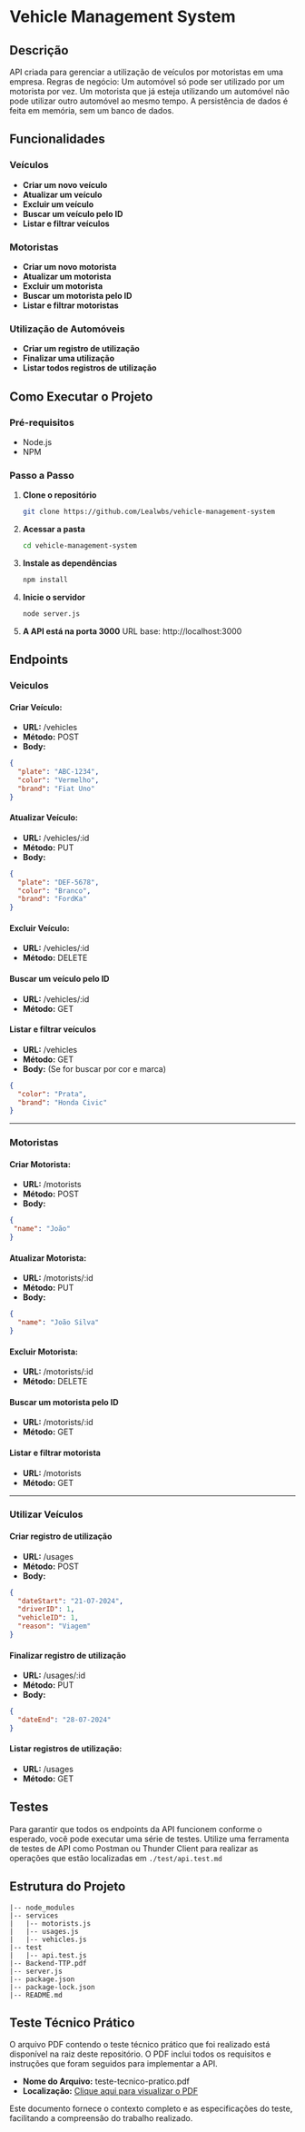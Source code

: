 # Vehicle Management System 

## Descrição
API criada para gerenciar a utilização de veículos por motoristas em uma empresa.
Regras de negócio: Um automóvel só pode ser utilizado por um motorista por vez. 
Um motorista que já esteja utilizando um automóvel não pode utilizar outro automóvel ao mesmo tempo.
A persistência de dados é feita em memória, sem um banco de dados.

## Funcionalidades
### Veículos
- **Criar um novo veículo**
- **Atualizar um veículo**
- **Excluir um veículo**
- **Buscar um veículo pelo ID**
- **Listar e filtrar veículos**

### Motoristas
- **Criar um novo motorista**
- **Atualizar um motorista**
- **Excluir um motorista**
- **Buscar um motorista pelo ID**
- **Listar e filtrar motoristas**

### Utilização de Automóveis
- **Criar um registro de utilização**
- **Finalizar uma utilização**
- **Listar todos registros de utilização**

## Como Executar o Projeto

### Pré-requisitos
- Node.js
- NPM

### Passo a Passo

1. **Clone o repositório**
   ```bash
   git clone https://github.com/Lealwbs/vehicle-management-system
   ```

2. **Acessar a pasta**
   ```bash
   cd vehicle-management-system
   ```

3. **Instale as dependências**
   ```bash
   npm install
   ```

4. **Inicie o servidor**
   ```bash
   node server.js
   ```
   
5. **A API está na porta 3000**
URL base: http://localhost:3000

## Endpoints
### Veiculos

#### **Criar Veículo:**
- **URL:** /vehicles 
- **Método:** POST
- **Body:**
```json
{
  "plate": "ABC-1234",
  "color": "Vermelho",
  "brand": "Fiat Uno"
}
```

#### **Atualizar Veículo:**
- **URL:** /vehicles/:id
- **Método:** PUT
- **Body:**
```json
{
  "plate": "DEF-5678",
  "color": "Branco",
  "brand": "FordKa"
}
```

#### **Excluir Veículo:**
- **URL:** /vehicles/:id
- **Método:** DELETE

#### **Buscar um veículo pelo ID**
- **URL:** /vehicles/:id
- **Método:** GET

#### **Listar e filtrar veículos**
- **URL:** /vehicles
- **Método:** GET
- **Body:** (Se for buscar por cor e marca)
```json
{
  "color": "Prata",
  "brand": "Honda Civic"
}
```
<hr>

### Motoristas

#### **Criar Motorista:**
- **URL:** /motorists 
- **Método:** POST
- **Body:**
```json
{
 "name": "João"
}
```

#### **Atualizar Motorista:**
- **URL:** /motorists/:id
- **Método:** PUT
- **Body:**
```json
{
  "name": "João Silva"
}
```

#### **Excluir Motorista:**
- **URL:** /motorists/:id
- **Método:** DELETE

#### **Buscar um motorista pelo ID**
- **URL:** /motorists/:id
- **Método:** GET

#### **Listar e filtrar motorista**
- **URL:** /motorists
- **Método:** GET

<hr>

### Utilizar Veículos

#### **Criar registro de utilização**
- **URL:** /usages 
- **Método:** POST
- **Body:**
```json
{
  "dateStart": "21-07-2024",
  "driverID": 1,
  "vehicleID": 1,
  "reason": "Viagem"
}
```

#### **Finalizar registro de utilização**
- **URL:** /usages/:id
- **Método:** PUT
- **Body:**
```json
{
  "dateEnd": "28-07-2024"
}
```

#### **Listar registros de utilização:**
- **URL:** /usages
- **Método:** GET

## Testes

Para garantir que todos os endpoints da API funcionem conforme o esperado, você pode executar uma série de testes. Utilize uma ferramenta de testes de API como Postman ou Thunder Client para realizar as operações que estão localizadas em ```./test/api.test.md```

## Estrutura do Projeto
```
|-- node_modules
|-- services
|   |-- motorists.js
|   |-- usages.js
|   |-- vehicles.js
|-- test
|   |-- api.test.js
|-- Backend-TTP.pdf
|-- server.js
|-- package.json
|-- package-lock.json
|-- README.md
```
## Teste Técnico Prático

O arquivo PDF contendo o teste técnico prático que foi realizado está disponível na raiz deste repositório. O PDF inclui todos os requisitos e instruções que foram seguidos para implementar a API.

- **Nome do Arquivo:** teste-tecnico-pratico.pdf
- **Localização:** [Clique aqui para visualizar o PDF](./Backend-TTP.pdf)

Este documento fornece o contexto completo e as especificações do teste, facilitando a compreensão do trabalho realizado.

